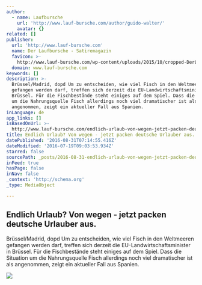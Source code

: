 ```yaml
---
author:
  - name: Laufbursche
    url: 'http://www.lauf-bursche.com/author/guido-walter/'
    avatar: {}
related: []
publisher:
  url: 'http://www.lauf-bursche.com'
  name: Der Laufbursche - Satiremagazin
  favicon: >-
    http://www.lauf-bursche.com/wp-content/uploads/2015/10/cropped-DerLaufbursche_logo_513-192x192.jpg
  domain: www.lauf-bursche.com
keywords: []
description: >-
  Brüssel/Madrid, dopd Um zu entscheiden, wie viel Fisch in den Weltmeeren
  gefangen werden darf, treffen sich derzeit die EU-Landwirtschaftsminister in
  Brüssel. Für die Fischbestände steht einiges auf dem Spiel. Dass die Situation
  um die Nahrungsquelle Fisch allerdings noch viel dramatischer ist als
  angenommen, zeigt ein aktueller Fall aus Spanien.
inLanguage: de
app_links: []
isBasedOnUrl: >-
  http://www.lauf-bursche.com/endlich-urlaub-von-wegen-jetzt-packen-deutsche-urlauber-aus/
title: Endlich Urlaub? Von wegen - jetzt packen deutsche Urlauber aus.
datePublished: '2016-08-31T07:14:55.416Z'
dateModified: '2016-07-19T09:03:53.934Z'
starred: false
sourcePath: _posts/2016-08-31-endlich-urlaub-von-wegen-jetzt-packen-deutsche-urlauber-a.md
inFeed: true
hasPage: false
inNav: false
_context: 'http://schema.org'
_type: MediaObject

---
```

<article style=""><h1>Endlich Urlaub? Von wegen - jetzt packen deutsche Urlauber aus.</h1><p>Brüssel/Madrid, dopd Um zu entscheiden, wie viel Fisch in den Weltmeeren gefangen werden darf, treffen sich derzeit die EU-Landwirtschaftsminister in Brüssel. Für die Fischbestände steht einiges auf dem Spiel. Dass die Situation um die Nahrungsquelle Fisch allerdings noch viel dramatischer ist als angenommen, zeigt ein aktueller Fall aus Spanien.</p><img src="http://www.lauf-bursche.com/wp-content/uploads/2016/05/Bildschirmfoto-2016-05-27-um-10.54.32.png" /></article>